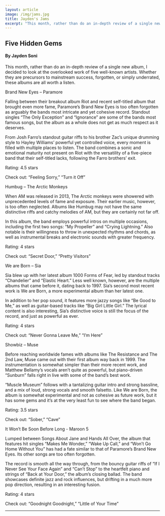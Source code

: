 ```yaml
---
layout: article
image: /img/jams.jpg
title: Jayden's Jams
excerpt: "This month, rather than do an in-depth review of a single new album, I decided to look at the overlooked work of five well-known artists. Whether they are precursors to mainstream success, forgotten, or simply underrated, these albums are all worth a listen."
---
```


<h2>Five Hidden Gems</h2>
<h4>By Jayden Soni</h4>

This month, rather than do an in-depth review of a single new album, I decided to look at the overlooked work of five well-known artists. Whether they are precursors to mainstream success, forgotten, or simply underrated, these albums are all worth a listen.

Brand New Eyes – Paramore

Falling between their breakout album Riot and recent self-titled album that brought even more fame, Paramore’s Brand New Eyes is too often forgotten as arguably the bands most intricate and yet cohesive record. Standout singles “The Only Exception” and “Ignorance” are some of the bands most famous songs, but the album as a whole does not get as much respect as it deserves.

From Josh Farro’s standout guitar riffs to his brother Zac’s unique drumming style to Hayley Williams’ powerful yet controlled voice, every moment is filled with multiple places to listen. The band combines a sonic and emotional maturity not present on Riot with the versatility of a five-piece band that their self-titled lacks, following the Farro brothers’ exit.

Rating: 4.5 stars

Check out: “Feeling Sorry,” “Turn it Off”

Humbug – The Arctic Monkeys

When AM was released in 2013, The Arctic monkeys were showered with unprecedented levels of fame and exposure. Their earlier music, however, is too often neglected. Albums like Humbug may not have the same distinctive riffs and catchy melodies of AM, but they are certainly not far off.

In this album, the band employs powerful intros on multiple occasions, including the first two songs: “My Propeller” and “Crying Lightning.” Also notable is their willingness to throw in unexpected rhythms and chords, as well as instrumental breaks and electronic sounds with greater frequency.

Rating: 4 stars

Check out: “Secret Door,” “Pretty Visitors”

We are Born – Sia

Sia blew up with her latest album 1000 Forms of Fear, led by standout tracks “Chandelier” and “Elastic Heart.” Less well known, however, are the multiple albums that came before it, dating back to 1997. Sia’s second most recent work is We are Born, a more experimental album than her latest one.

In addition to her pop sound, it features more jazzy songs like “Be Good to Me,” as well as guitar-based tracks like “Big Girl Little Girl.” The lyrical content is also interesting,  Sia’s distinctive voice is still the focus of the record, and just as powerful as ever. 

Rating: 4 stars

Check out: “Never Gonna Leave Me,” “I’m Here”

Showbiz – Muse

Before reaching worldwide fames with albums like The Resistance and The 2nd Law, Muse came out with their first album way back in 1999. The instrumentation is somewhat simpler than their more recent work, and Matthew Bellamy’s vocals aren’t quite as powerful, but piano-driven “Sunburn” falls right in live with some of the band’s best work.

“Muscle Museum” follows with a tantalizing guitar intro and strong bassline, and a mix of loud, strong vocals and smooth falsetto. Like We are Born, the album is somewhat experimental and not as cohesive as future work, but it has some gems and it’s at the very least fun to see where the band began.

Rating: 3.5 stars

Check out: “Sober,” “Cave”

It Won’t Be Soon Before Long - Maroon 5

Lumped between Songs About Jane and Hands All Over, the album that features hit singles “Makes Me Wonder,” “Wake Up Call,” and “Won’t Go Home Without You” has had a fate similar to that of Paramore’s Brand New Eyes. Its other songs are too often forgotten.

The record is smooth all the way through, from the bouncy guitar riffs of “If I Never See Your Face Again” and “Can’t Stop” to the heartfelt piano and strings of “Back at Your Door,” the album’s closing ballad. The band showcases definite jazz and rock influences, but drifting in a much more pop direction, resulting in an interesting fusion.

Rating: 4 stars

Check out: “Goodnight Goodnight,” “Little of Your Time”

<hr style="border-color:#7D7D7D;height:0.5px;">
